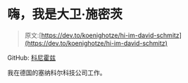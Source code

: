 # 嗨，我是大卫·施密茨

> 原文:[https://dev.to/koenighotze/hi-im-david-schmitz](https://dev.to/koenighotze/hi-im-david-schmitz)

GitHub: [科尼霍兹](https://github.com/koenighotze)

我在德国的塞纳科尔科技公司工作。